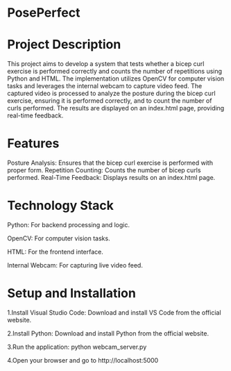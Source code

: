 # PosePerfect
 
# Project Description
This project aims to develop a system that tests whether a bicep curl exercise is performed correctly and counts the number of repetitions using Python and HTML. The implementation utilizes OpenCV for computer vision tasks and leverages the internal webcam to capture video feed. The captured video is processed to analyze the posture during the bicep curl exercise, ensuring it is performed correctly, and to count the number of curls performed. The results are displayed on an index.html page, providing real-time feedback.

# Features
Posture Analysis: Ensures that the bicep curl exercise is performed with proper form.
Repetition Counting: Counts the number of bicep curls performed.
Real-Time Feedback: Displays results on an index.html page.
# Technology Stack
Python: For backend processing and logic.

OpenCV: For computer vision tasks.

HTML: For the frontend interface.

Internal Webcam: For capturing live video feed.
# Setup and Installation
1.Install Visual Studio Code:
Download and install VS Code from the official website.

2.Install Python:
Download and install Python from the official website.

3.Run the application: 
python webcam_server.py


4.Open your browser and go to
http://localhost:5000
